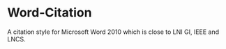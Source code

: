 Word-Citation
=============

A citation style for Microsoft Word 2010 which is close to LNI GI, IEEE and LNCS. 
